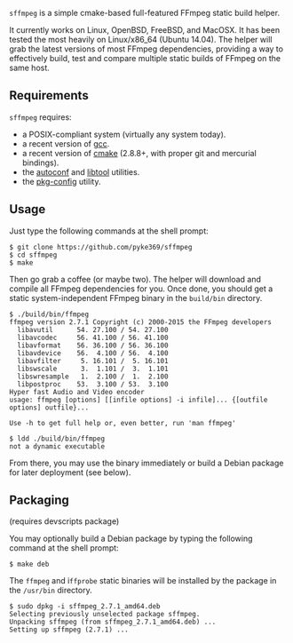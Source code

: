 `sffmpeg` is a simple cmake-based full-featured FFmpeg static build helper.

It currently works on Linux, OpenBSD, FreeBSD, and MacOSX. It has been tested the most heavily on Linux/x86_64 (Ubuntu 14.04).
The helper will grab the latest versions of most FFmpeg dependencies, providing a way to effectively build, test and compare
multiple static builds of FFmpeg on the same host.

Requirements
------------

`sffmpeg` requires:

- a POSIX-compliant system (virtually any system today).
- a recent version of [gcc](http://gcc.gnu.org/).
- a recent version of [cmake](http://www.cmake.org/) (2.8.8+, with proper git and mercurial bindings).
- the [autoconf](http://www.gnu.org/software/autoconf/) and [libtool](http://www.gnu.org/software/libtool/) utilities.
- the [pkg-config](http://www.freedesktop.org/wiki/Software/pkg-config) utility.

Usage
-----

Just type the following commands at the shell prompt:

    $ git clone https://github.com/pyke369/sffmpeg
    $ cd sffmpeg
    $ make

Then go grab a coffee (or maybe two). The helper will download and compile all FFmpeg dependencies for you.
Once done, you should get a static system-independent FFmpeg binary in the `build/bin` directory.


    $ ./build/bin/ffmpeg
    ffmpeg version 2.7.1 Copyright (c) 2000-2015 the FFmpeg developers
      libavutil      54. 27.100 / 54. 27.100
      libavcodec     56. 41.100 / 56. 41.100
      libavformat    56. 36.100 / 56. 36.100
      libavdevice    56.  4.100 / 56.  4.100
      libavfilter     5. 16.101 /  5. 16.101
      libswscale      3.  1.101 /  3.  1.101
      libswresample   1.  2.100 /  1.  2.100
      libpostproc    53.  3.100 / 53.  3.100
    Hyper fast Audio and Video encoder
    usage: ffmpeg [options] [[infile options] -i infile]... {[outfile options] outfile}...

    Use -h to get full help or, even better, run 'man ffmpeg'

    $ ldd ./build/bin/ffmpeg
    not a dynamic executable

From there, you may use the binary immediately or build a Debian package for later deployment (see below).

Packaging
---------
(requires devscripts package)

You may optionally build a Debian package by typing the following command at the shell prompt:

    $ make deb

The `ffmpeg` and i`ffprobe` static binaries will be installed by the package in the `/usr/bin` directory.

    $ sudo dpkg -i sffmpeg_2.7.1_amd64.deb
    Selecting previously unselected package sffmpeg.
    Unpacking sffmpeg (from sffmpeg_2.7.1_amd64.deb) ...
    Setting up sffmpeg (2.7.1) ...
